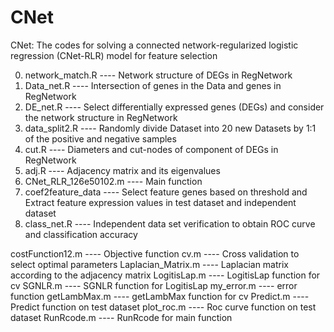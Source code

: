 # CNet
CNet: The codes for solving a connected network-regularized logistic regression (CNet-RLR) model for feature selection

0. network_match.R ---- Network structure of DEGs in RegNetwork
1. Data_net.R ---- Intersection of genes in the Data and genes in RegNetwork
2. DE_net.R ---- Select differentially expressed genes (DEGs) and consider the network structure in RegNetwork
3. data_split2.R ----  Randomly divide Dataset into 20 new Datasets by 1:1 of the positive and negative samples
4. cut.R ---- Diameters and cut-nodes of component of DEGs in RegNetwork
5. adj.R ---- Adjacency matrix and its eigenvalues
6. CNet_RLR_126e50102.m ---- Main function
7. coef2feature_data ---- Select feature genes based on threshold and Extract feature expression values in test dataset and independent dataset
8. class_net.R ---- Independent data set verification to obtain ROC curve and classification accuracy

costFunction12.m ---- Objective function
cv.m ---- Cross validation to select optimal parameters
Laplacian_Matrix.m ---- Laplacian matrix according to the adjacency matrix
LogitisLap.m ---- LogitisLap function for cv
SGNLR.m ---- SGNLR function for LogitisLap
my_error.m ---- error function 
getLambMax.m ---- getLambMax function for cv
Predict.m ---- Predict function on test dataset
plot_roc.m ---- Roc curve function on test dataset
RunRcode.m ---- RunRcode for main function
